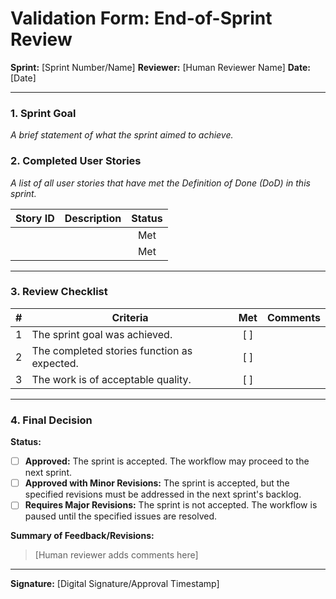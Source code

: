 # Validation Form: End-of-Sprint Review

**Sprint:** [Sprint Number/Name]
**Reviewer:** [Human Reviewer Name]
**Date:** [Date]

---

### 1. Sprint Goal

*A brief statement of what the sprint aimed to achieve.*

### 2. Completed User Stories

*A list of all user stories that have met the Definition of Done (DoD) in this sprint.*

| Story ID | Description | Status |
|----------|-------------|:------:|
|          |             | Met    |
|          |             | Met    |

---

### 3. Review Checklist

| # | Criteria                                                 | Met | Comments |
|---|----------------------------------------------------------|:---:|----------|
| 1 | The sprint goal was achieved.                            | [ ] |          |
| 2 | The completed stories function as expected.              | [ ] |          |
| 3 | The work is of acceptable quality.                       | [ ] |          |

---

### 4. Final Decision

**Status:**
- [ ] **Approved:** The sprint is accepted. The workflow may proceed to the next sprint.
- [ ] **Approved with Minor Revisions:** The sprint is accepted, but the specified revisions must be addressed in the next sprint's backlog.
- [ ] **Requires Major Revisions:** The sprint is not accepted. The workflow is paused until the specified issues are resolved.

**Summary of Feedback/Revisions:**
> [Human reviewer adds comments here]

---
**Signature:** [Digital Signature/Approval Timestamp]
